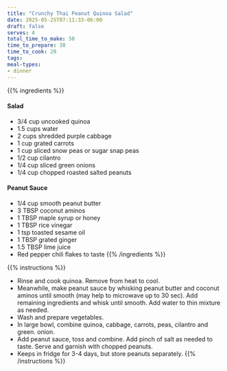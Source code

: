 ```yaml
---
title: "Crunchy Thai Peanut Quinoa Salad"
date: 2025-05-25T07:11:33-06:00
draft: false
serves: 4
total_time_to_make: 50
time_to_prepare: 30
time_to_cook: 20
tags:
meal-types:
- dinner
---
```


{{% ingredients %}}
#### Salad
- 3/4 cup uncooked quinoa
- 1.5 cups water
- 2 cups shredded purple cabbage
- 1 cup grated carrots
- 1 cup sliced snow peas or sugar snap peas
- 1/2 cup cilantro
- 1/4 cup sliced green onions
- 1/4 cup chopped roasted salted peanuts
#### Peanut Sauce
- 1/4 cup smooth peanut butter
- 3 TBSP coconut aminos
- 1 TBSP maple syrup or honey
- 1 TBSP rice vinegar
- 1 tsp toasted sesame oil
- 1 TBSP grated ginger
- 1.5 TBSP lime juice
- Red pepper chili flakes to taste
{{% /ingredients %}}

{{% instructions %}}
- Rinse and cook quinoa. Remove from heat to cool.
- Meanwhile, make peanut sauce by whisking peanut butter and coconut aminos until smooth (may help to microwave up to 30 sec). Add remaining ingredients and whisk until smooth. Add water to thin mixture as needed.
- Wash and prepare vegetables.
- In large bowl, combine quinoa, cabbage, carrots, peas, cilantro and green. onion.
- Add peanut sauce, toss and combine. Add pinch of salt as needed to taste. Serve and garnish with chopped peanuts.
- Keeps in fridge for 3-4 days, but store peanuts separately.
{{% /instructions %}}
